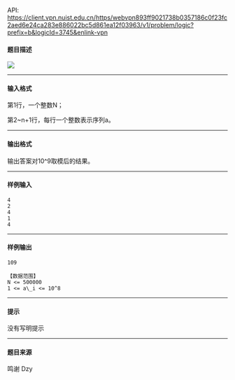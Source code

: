 API: https://client.vpn.nuist.edu.cn/https/webvpn893ff9021738b0357186c0f23fc2aed6e24ca283e886022bc5d861ea12f03963/v1/problem/logic?prefix=b&logicId=3745&enlink-vpn

#### 题目描述

![](../file/3745_0.jpg)

---

#### 输入格式

第1行，一个整数N；

第2~n+1行，每行一个整数表示序列a。

---

#### 输出格式

输出答案对10^9取模后的结果。

---

#### 样例输入
```
4
2
4
1
4
```

---

#### 样例输出
```
109

【数据范围】
N <= 500000
1 <= a\_i <= 10^8
```

---

#### 提示

没有写明提示

---

#### 题目来源

鸣谢 Dzy
